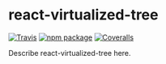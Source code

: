 # react-virtualized-tree

[![Travis][build-badge]][build]
[![npm package][npm-badge]][npm]
[![Coveralls][coveralls-badge]][coveralls]

Describe react-virtualized-tree here.

[build-badge]: https://img.shields.io/travis/user/repo/master.png?style=flat-square
[build]: https://travis-ci.org/diogofcunha/react-virtualized-tree.svg?branch=master

[npm-badge]: https://img.shields.io/npm/v/npm-package.png?style=flat-square
[npm]: https://www.npmjs.com/package/react-virtualized-tree

[coveralls-badge]: https://img.shields.io/coveralls/user/repo/master.png?style=flat-square
[coveralls]: https://coveralls.io/github/user/repo
